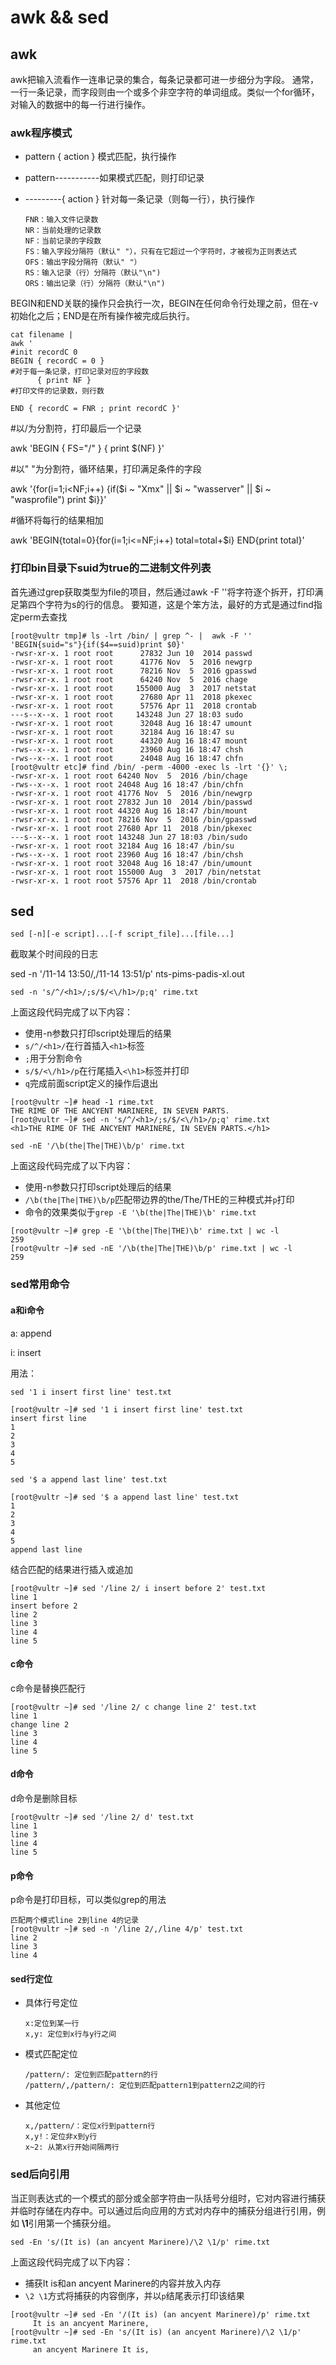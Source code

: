 # awk && sed 

## awk

awk把输入流看作一连串记录的集合，每条记录都可进一步细分为字段。
通常，一行一条记录，而字段则由一个或多个非空字符的单词组成。类似一个for循环，对输入的数据中的每一行进行操作。

### awk程序模式

- pattern { action }    模式匹配，执行操作

- pattern-----------如果模式匹配，则打印记录

- ---------{ action }   针对每一条记录（则每一行），执行操作

      FNR：输入文件记录数
      NR：当前处理的记录数
      NF：当前记录的字段数
      FS：输入字段分隔符（默认" "），只有在它超过一个字符时，才被视为正则表达式
      OFS：输出字段分隔符（默认" "）
      RS：输入记录（行）分隔符（默认"\n")
      ORS：输出记录（行）分隔符（默认"\n")

BEGIN和END关联的操作只会执行一次，BEGIN在任何命令行处理之前，但在-v初始化之后；END是在所有操作被完成后执行。

```shell
cat filename |
awk '
#init recordC 0
BEGIN { recordC = 0 }
#对于每一条记录，打印记录对应的字段数
      { print NF }
#打印文件的记录数，则行数

END { recordC = FNR ; print recordC }'
```

#以/为分割符，打印最后一个记录

awk 'BEGIN { FS="/" } { print $(NF) }'

#以" "为分割符，循环结果，打印满足条件的字段

awk '{for(i=1;i<NF;i++) {if($i ~ "Xmx" || $i ~ "wasserver" || $i ~ "wasprofile") print $i}}'

#循环将每行的结果相加

awk 'BEGIN{total=0}{for(i=1;i<=NF;i++) total=total+$i} END{print total}'

### 打印bin目录下suid为true的二进制文件列表

首先通过grep获取类型为file的项目，然后通过awk -F ''将字符逐个拆开，打印满足第四个字符为s的行的信息。
要知道，这是个笨方法，最好的方式是通过find指定perm去查找

```console
[root@vultr tmp]# ls -lrt /bin/ | grep ^- |  awk -F ''  'BEGIN{suid="s"}{if($4==suid)print $0}'
-rwsr-xr-x. 1 root root      27832 Jun 10  2014 passwd
-rwsr-xr-x. 1 root root      41776 Nov  5  2016 newgrp
-rwsr-xr-x. 1 root root      78216 Nov  5  2016 gpasswd
-rwsr-xr-x. 1 root root      64240 Nov  5  2016 chage
-rwsr-xr-x. 1 root root     155000 Aug  3  2017 netstat
-rwsr-xr-x. 1 root root      27680 Apr 11  2018 pkexec
-rwsr-xr-x. 1 root root      57576 Apr 11  2018 crontab
---s--x--x. 1 root root     143248 Jun 27 18:03 sudo
-rwsr-xr-x. 1 root root      32048 Aug 16 18:47 umount
-rwsr-xr-x. 1 root root      32184 Aug 16 18:47 su
-rwsr-xr-x. 1 root root      44320 Aug 16 18:47 mount
-rws--x--x. 1 root root      23960 Aug 16 18:47 chsh
-rws--x--x. 1 root root      24048 Aug 16 18:47 chfn
[root@vultr etc]# find /bin/ -perm -4000 -exec ls -lrt '{}' \;
-rwsr-xr-x. 1 root root 64240 Nov  5  2016 /bin/chage
-rws--x--x. 1 root root 24048 Aug 16 18:47 /bin/chfn
-rwsr-xr-x. 1 root root 41776 Nov  5  2016 /bin/newgrp
-rwsr-xr-x. 1 root root 27832 Jun 10  2014 /bin/passwd
-rwsr-xr-x. 1 root root 44320 Aug 16 18:47 /bin/mount
-rwsr-xr-x. 1 root root 78216 Nov  5  2016 /bin/gpasswd
-rwsr-xr-x. 1 root root 27680 Apr 11  2018 /bin/pkexec
---s--x--x. 1 root root 143248 Jun 27 18:03 /bin/sudo
-rwsr-xr-x. 1 root root 32184 Aug 16 18:47 /bin/su
-rws--x--x. 1 root root 23960 Aug 16 18:47 /bin/chsh
-rwsr-xr-x. 1 root root 32048 Aug 16 18:47 /bin/umount
-rwsr-xr-x. 1 root root 155000 Aug  3  2017 /bin/netstat
-rwsr-xr-x. 1 root root 57576 Apr 11  2018 /bin/crontab
```

## sed

`sed [-n][-e script]...[-f script_file]...[file...]`

截取某个时间段的日志

sed -n '/11-14 13:50/,/11-14 13:51/p' nts-pims-padis-xl.out

`sed -n 's/^/<h1>/;s/$/<\/h1>/p;q' rime.txt`

上面这段代码完成了以下内容：

- 使用-n参数只打印script处理后的结果
- `s/^/<h1>/`在行首插入`<h1>`标签
- `;`用于分割命令
- `s/$/<\/h1>/p`在行尾插入`<\h1>`标签并打印
- `q`完成前面script定义的操作后退出

```console
[root@vultr ~]# head -1 rime.txt 
THE RIME OF THE ANCYENT MARINERE, IN SEVEN PARTS.
[root@vultr ~]# sed -n 's/^/<h1>/;s/$/<\/h1>/p;q' rime.txt 
<h1>THE RIME OF THE ANCYENT MARINERE, IN SEVEN PARTS.</h1>
```

`sed -nE '/\b(the|The|THE)\b/p' rime.txt`

上面这段代码完成了以下内容：

- 使用-n参数只打印script处理后的结果
- `/\b(the|The|THE)\b/p`匹配带边界的the/The/THE的三种模式并`p`打印
- 命令的效果类似于`grep -E '\b(the|The|THE)\b' rime.txt`

```console
[root@vultr ~]# grep -E '\b(the|The|THE)\b' rime.txt | wc -l
259
[root@vultr ~]# sed -nE '/\b(the|The|THE)\b/p' rime.txt | wc -l
259
```

### sed常用命令

#### a和i命令

a: append

i: insert

用法：

`sed '1 i insert first line' test.txt`

```console
[root@vultr ~]# sed '1 i insert first line' test.txt 
insert first line
1
2
3
4
5
```

`sed '$ a append last line' test.txt`

```console
[root@vultr ~]# sed '$ a append last line' test.txt
1
2
3
4
5
append last line
```

结合匹配的结果进行插入或追加

```console
[root@vultr ~]# sed '/line 2/ i insert before 2' test.txt
line 1
insert before 2
line 2
line 3
line 4
line 5
```

#### c命令

c命令是替换匹配行

```console
[root@vultr ~]# sed '/line 2/ c change line 2' test.txt
line 1
change line 2
line 3
line 4
line 5
```

#### d命令

d命令是删除目标

```console
[root@vultr ~]# sed '/line 2/ d' test.txt
line 1
line 3
line 4
line 5
```

#### p命令

p命令是打印目标，可以类似grep的用法

```console
匹配两个模式line 2到line 4的记录
[root@vultr ~]# sed -n '/line 2/,/line 4/p' test.txt
line 2
line 3
line 4
```

#### sed行定位

- 具体行号定位

      x:定位到某一行
      x,y: 定位到x行与y行之间

- 模式匹配定位

      /pattern/: 定位到匹配pattern的行
      /pattern/,/pattern/: 定位到匹配pattern1到pattern2之间的行

- 其他定位

      x,/pattern/：定位x行到pattern行
      x,y!：定位非x到y行
      x~2: 从第x行开始间隔两行

### sed后向引用

当正则表达式的一个模式的部分或全部字符由一队括号分组时，它对内容进行捕获并临时存储在内存中。可以通过后向应用的方式对内存中的捕获分组进行引用，例如 **\1**引用第一个捕获分组。

`sed -En 's/(It is) (an ancyent Marinere)/\2 \1/p' rime.txt`

上面这段代码完成了以下内容：

- 捕获It is和an ancyent Marinere的内容并放入内存
- `\2 \1`方式将捕获的内容倒序，并以`p`结尾表示打印该结果

```console
[root@vultr ~]# sed -En '/(It is) (an ancyent Marinere)/p' rime.txt
     It is an ancyent Marinere,
[root@vultr ~]# sed -En 's/(It is) (an ancyent Marinere)/\2 \1/p' rime.txt
     an ancyent Marinere It is,
```